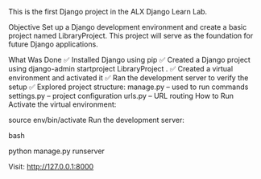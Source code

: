 This is the first Django project in the ALX Django Learn Lab.

Objective
Set up a Django development environment and create a basic project named LibraryProject. This project will serve as the foundation for future Django applications.

What Was Done
✅ Installed Django using pip
✅ Created a Django project using django-admin startproject LibraryProject .
✅ Created a virtual environment and activated it
✅ Ran the development server to verify the setup
✅ Explored project structure:
manage.py – used to run commands
settings.py – project configuration
urls.py – URL routing
How to Run
Activate the virtual environment:

source env/bin/activate
Run the development server:

bash

python manage.py runserver

Visit: http://127.0.0.1:8000